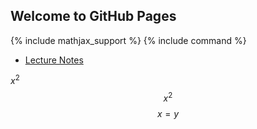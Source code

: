 ## Welcome to GitHub Pages

{% include mathjax_support %}
{% include command %}


* [Lecture Notes](CourseNotes/CourseTopics.md)

$x^2$
$$x^2$$
$$
\begin{equation}
x=y
\end{equation}
$$
